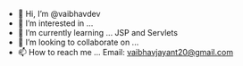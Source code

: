 - 👋 Hi, I’m @vaibhavdev
- 👀 I’m interested in ...
- 🌱 I’m currently learning ... JSP and Servlets
- 💞️ I’m looking to collaborate on ...
- 📫 How to reach me ... Email: vaibhavjayant20@gmail.com

<!---
vaibhavdev/vaibhavdev is a ✨ special ✨ repository because its `README.md` (this file) appears on your GitHub profile.
You can click the Preview link to take a look at your changes.
--->

